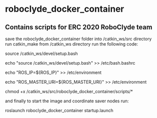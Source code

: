 # roboclyde_docker_container

## Contains scripts for ERC 2020 RoboClyde team

save the roboclyde_docker_container folder into /catkin_ws/src directory
run catkin_make from /catkin_ws directory
run the following code:


source /catkin_ws/devel/setup.bash

echo "source /catkin_ws/devel/setup.bash" >> /etc/bash.bashrc

echo "ROS_IP=${ROS_IP}" >> /etc/environment

echo "ROS_MASTER_URI=${ROS_MASTER_URI}" >> /etc/environment

chmod +x /catkin_ws/src/roboclyde_docker_container/scripts/*

and finally to start the image and coordinate saver nodes run:

roslaunch roboclyde_docker_container startup.launch
